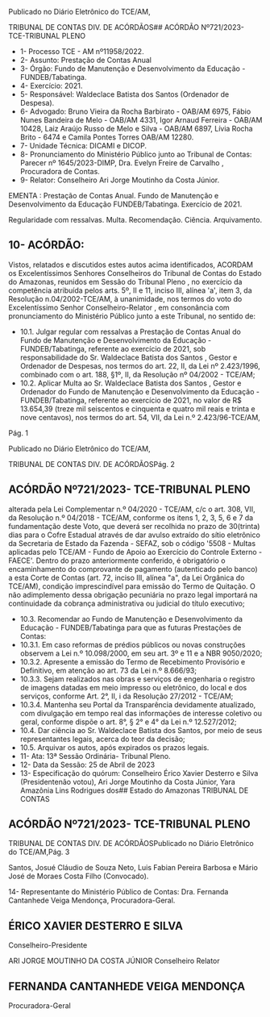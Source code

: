 Publicado  no  Diário  Eletrônico do TCE/AM,

TRIBUNAL DE CONTAS DIV. DE ACÓRDÃOS## ACÓRDÃO Nº721/2023- TCE-TRIBUNAL PLENO

- 1- Processo TCE - AM nº11958/2022.
- 2- Assunto: Prestação de Contas Anual
- 3- Órgão: Fundo de Manutenção e Desenvolvimento da Educação - FUNDEB/Tabatinga.
- 4- Exercício: 2021.
- 5- Responsável: Waldeclace Batista dos Santos (Ordenador de Despesa).
- 6- Advogado: Bruno Vieira da Rocha Barbirato - OAB/AM 6975, Fábio Nunes Bandeira de Melo - OAB/AM 4331, Igor Arnaud Ferreira - OAB/AM 10428, Laiz Araújo Russo de Melo  e  Silva  -  OAB/AM  6897,  Lívia  Rocha  Brito  -  6474  e  Camila  Pontes  Torres  OAB/AM 12280.
- 7- Unidade Técnica: DICAMI e DICOP.
- 8- Pronunciamento  do  Ministério  Público  junto  ao  Tribunal  de  Contas: Parecer  nº 1645/2023-DIMP, Dra. Evelyn Freire de Carvalho , Procuradora de Contas.
- 9- Relator: Conselheiro Ari Jorge Moutinho da Costa Júnior.

EMENTA :  Prestação  de  Contas  Anual.  Fundo  de Manutenção  e  Desenvolvimento  da  Educação  FUNDEB/Tabatinga. Exercício de 2021.

Regularidade com ressalvas. Multa. Recomendação. Ciência. Arquivamento.

## 10-  ACÓRDÃO:

Vistos, relatados e discutidos estes autos acima identificados, ACORDAM os Excelentíssimos Senhores Conselheiros do Tribunal de Contas do Estado do Amazonas, reunidos em Sessão do Tribunal Pleno , no exercício da competência atribuída pelos arts. 5º, II e 11, inciso III, alínea 'a', item 3, da Resolução n.04/2002-TCE/AM, à unanimidade, nos  termos  do  voto  do  Excelentíssimo  Senhor  Conselheiro-Relator ,    em  consonância com pronunciamento do Ministério Público junto a este Tribunal, no sentido de:

- 10.1. Julgar regular com ressalvas a Prestação de Contas Anual do Fundo de Manutenção e Desenvolvimento da Educação - FUNDEB/Tabatinga, referente ao exercício de 2021, sob responsabilidade do Sr. Waldeclace  Batista  dos  Santos , Gestor  e  Ordenador  de  Despesas, nos termos do art. 22, II, da Lei nº 2.423/1996, combinado com o art. 188, §1º, II, da Resolução nº 04/2002 - TCE/AM;
- 10.2. Aplicar  Multa ao Sr.  Waldeclace  Batista  dos  Santos , Gestor  e Ordenador do Fundo de Manutenção e Desenvolvimento da Educação - FUNDEB/Tabatinga, referente ao exercício de 2021, no valor de R$ 13.654,39 (treze mil seiscentos e cinquenta e quatro mil reais e trinta e nove centavos), nos termos do art. 54, VII, da Lei n.º 2.423/96-TCE/AM,

Pág. 1

Publicado  no  Diário  Eletrônico do TCE/AM,

TRIBUNAL DE CONTAS DIV. DE ACÓRDÃOSPág. 2

## ACÓRDÃO Nº721/2023- TCE-TRIBUNAL PLENO

alterada pela Lei Complementar n.º 04/2020 - TCE/AM, c/c o art. 308, VII, da Resolução n.º 04/2018 - TCE/AM, conforme os itens 1, 2, 3, 5, 6 e 7 da fundamentação deste Voto, que deverá ser recolhida no prazo de 30(trinta) dias para o Cofre Estadual através de dar avulso extraído do sítio eletrônico da Secretaria de Estado da Fazenda - SEFAZ, sob o código  '5508  -  Multas  aplicadas  pelo  TCE/AM  -  Fundo  de  Apoio  ao Exercício do Controle Externo -FAECE'. Dentro do prazo anteriormente conferido, é obrigatório o encaminhamento do comprovante de pagamento (autenticado pelo banco) a esta Corte de Contas  (art.  72,  inciso  III,  alínea  "a",  da  Lei  Orgânica  do  TCE/AM), condição  imprescindível  para  emissão  do  Termo  de  Quitação.  O  não adimplemento dessa obrigação pecuniária no prazo legal importará na continuidade da cobrança administrativa ou judicial do título executivo;

- 10.3. Recomendar ao Fundo de Manutenção e Desenvolvimento da Educação  -  FUNDEB/Tabatinga  para  que  as  futuras  Prestações  de Contas:
- 10.3.1. Em caso reformas de prédios públicos ou novas construções observem a Lei n.º 10.098/2000, em seu art. 3º e 11 e a NBR 9050/2020;
- 10.3.2. Apresente a emissão do Termo de Recebimento Provisório  e  Definitivo,  em  atenção  ao  art.  73  da  Lei  n.º 8.666/93;
- 10.3.3. Sejam  realizados  nas  obras  e  serviços  de  engenharia  o registro de imagens datadas em meio impresso ou eletrônico, do local e dos serviços, conforme Art. 2°, II, i da Resolução 27/2012 - TCE/AM;
- 10.3.4. Mantenha seu Portal da Transparência devidamente atualizado, com divulgação em tempo real das informações de interesse coletivo ou geral, conforme dispõe o art. 8°, § 2° e 4° da Lei n.º 12.527/2012;
- 10.4. Dar ciência ao Sr. Waldeclace Batista dos Santos, por meio de seus representantes legais, acerca do teor da  decisão;
- 10.5. Arquivar os autos, após expirados os prazos legais.
- 11-  Ata: 13ª Sessão Ordinária- Tribunal Pleno.
- 12-  Data da Sessão: 25 de Abril de 2023
- 13-  Especificação do quórum: Conselheiro Érico Xavier Desterro e Silva  (Presidentenão votou), Ari Jorge Moutinho da Costa Júnior, Yara Amazônia Lins Rodrigues dos## Estado do Amazonas TRIBUNAL DE CONTAS

## ACÓRDÃO Nº721/2023- TCE-TRIBUNAL PLENO

TRIBUNAL DE CONTAS DIV. DE ACÓRDÃOSPublicado  no  Diário  Eletrônico do TCE/AM,Pág. 3

Santos, Josué Cláudio de Souza Neto, Luis Fabian Pereira Barbosa e Mário José de Moraes Costa Filho (Convocado).

14-  Representante do Ministério Público de Contas: Dra. Fernanda Cantanhede Veiga Mendonça, Procuradora-Geral.

## ÉRICO XAVIER DESTERRO E SILVA

Conselheiro-Presidente

ARI JORGE MOUTINHO DA COSTA JÚNIOR Conselheiro Relator

## FERNANDA CANTANHEDE VEIGA MENDONÇA

Procuradora-Geral